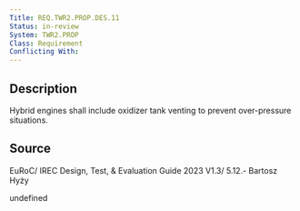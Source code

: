 ```yaml
---
Title: REQ.TWR2.PROP.DES.11
Status: in-review
System: TWR2.PROP
Class: Requirement
Conflicting With: 
---
```


## Description

Hybrid engines shall include oxidizer tank venting to prevent over-pressure situations.

## Source

EuRoC/ IREC Design, Test, & Evaluation Guide 2023 V1.3/ 5.12.- Bartosz Hyży


undefined